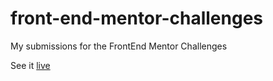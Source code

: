 # front-end-mentor-challenges

My submissions for the FrontEnd Mentor Challenges

See it [live](https://priceless-fermat-db4341.netlify.com/)
